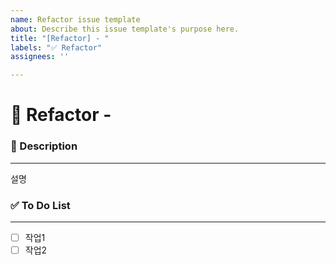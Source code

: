 ```yaml
---
name: Refactor issue template
about: Describe this issue template's purpose here.
title: "[Refactor] - "
labels: "✅ Refactor"
assignees: ''

---
```


# 🚀 Refactor - <!-- 작업 내용 -->

### 📝 Description
---
<!-- 어떤 리팩토링 작업을 했는지 적어주세요. -->
설명

### ✅ To Do List
---
- [ ] 작업1
- [ ] 작업2
